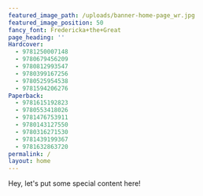 ```yaml
---
featured_image_path: /uploads/banner-home-page_wr.jpg
featured_image_position: 50
fancy_font: Fredericka+the+Great
page_heading: ''
Hardcover:
  - 9781250007148
  - 9780679456209
  - 9780812993547
  - 9780399167256
  - 9780525954538
  - 9781594206276
Paperback:
  - 9781615192823
  - 9780553418026
  - 9781476753911
  - 9780143127550
  - 9780316271530
  - 9781439199367
  - 9781632863720
permalink: /
layout: home
---
```


Hey, let's put some special content here!